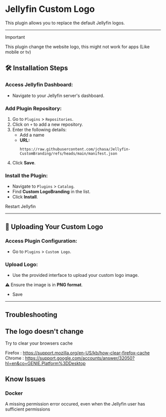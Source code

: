# Jellyfin Custom Logo

This plugin allows you to replace the default Jellyfin logos.

---

> [!IMPORTANT]  
> This plugin change the website logo, this might not work for apps (Like mobile or tv)

## 🛠️ Installation Steps

### Access Jellyfin Dashboard:

- Navigate to your Jellyfin server's dashboard.

### Add Plugin Repository:

1. Go to `Plugins` > `Repositories`.
2. Click on `+` to add a new repository.
3. Enter the following details:
    - Add a name
    - **URL:**
      ```
      https://raw.githubusercontent.com/jchasa/Jellyfin-CustomBranding/refs/heads/main/manifest.json
      ```
4. Click **Save**.

### Install the Plugin:

- Navigate to `Plugins` > `Catalog`.
- Find **Custom LogoBranding** in the list.
- Click **Install**.

Restart Jellyfin

---

## 🎨 Uploading Your Custom Logo

### Access Plugin Configuration:

- Go to `Plugins` > `Custom Logo`.

### Upload Logo:

- Use the provided interface to upload your custom logo image.

⚠️ Ensure the image is in **PNG format**.

- Save
---

## Troubleshooting

## The logo doesn't change
Try to clear your browsers cache

Firefox : https://support.mozilla.org/en-US/kb/how-clear-firefox-cache
Chrome : https://support.google.com/accounts/answer/32050?hl=en&co=GENIE.Platform%3DDesktop

## Know Issues
### Docker
A missing permission error occured, even when the Jellyfin user has sufficient permissions